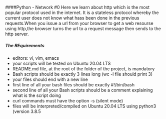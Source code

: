 ####Python - Network #0
Here we learn about http which is the most popular protocol used in the internet. It is a stateless protocol whereby the current user does not know what hass been done in the previous requests.When you issue a url from your browser to get a web resourse using http,the browser turns the url to a request message then sends to the http server.

##### The REquirements
- editors: vi, vim, emacs
- your scripts will be tested on Ubuntu 20.04 LTS
- README.md file, at the root of the folder of the project, is mandatory
- Bash scripts should be exactly 3 lines long (wc -l file should print 3)
- your files should end with a new line
- first line of all your bash files should be exactly #!/bin/bash
- second line of all your Bash scripts should be a comment explaining what is the script doing
- curl commands must have the option -s (silent mode)
- files will be interpreted/compiled on Ubuntu 20.04 LTS using python3 (version 3.8.5

